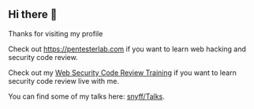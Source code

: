 ## Hi there 👋

Thanks for visiting my profile

Check out <a href="https://pentesterlab.com/">https://pentesterlab.com</a> if you want to learn web hacking and security code review.


Check out my <a href="https://pentesterlab.gumroad.com/">Web Security Code Review Training</a> if you want to learn security code review live with me.


You can find some of my talks here: <a href="https://github.com/snyff/Talks">snyff/Talks</a>.
<!-- A few bugs I reported:

Session Injection in Play: https://www.playframework.com/security/vulnerability/20130806-SessionInjection
RCE in Gogs/CVE-2018-20303: https://github.com/gogs/gogs/issues/5558 (and Gitea: https://github.com/go-gitea/gitea/issues/5569)
Host manipulation in uadmin: https://github.com/uadmin/uadmin/issues/55
Play with docker CORS: https://github.com/play-with-docker/play-with-docker/issues/636
Directory Traversal in aah: https://github.com/go-aah/aah/issues/266
SSRF in https://github.com/OADA/oada-trusted-jws-js/issues/2
Improvement in Go TempFile: https://github.com/golang/go/issues/33920



**snyff/snyff** is a ✨ _special_ ✨ repository because its `README.md` (this file) appears on your GitHub profile.

Here are some ideas to get you started:

- 🔭 I’m currently working on ...
- 🌱 I’m currently learning ...
- 👯 I’m looking to collaborate on ...
- 🤔 I’m looking for help with ...
- 💬 Ask me about ...
- 📫 How to reach me: ...
- 😄 Pronouns: ...
- ⚡ Fun fact: ...
-->
